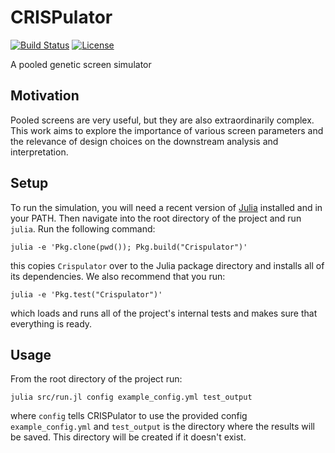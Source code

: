 # CRISPulator

[![Build Status](https://travis-ci.com/tlnagy/Crispulator.jl.svg?token=MCUYuFeh1dFnAvCDpb4q&branch=master)](https://travis-ci.com/tlnagy/Crispulator.jl)
[![License](http://img.shields.io/:license-apache-blue.svg?style=flat-square)](http://www.apache.org/licenses/LICENSE-2.0.html)

A pooled genetic screen simulator

## Motivation

Pooled screens are very useful, but they are also extraordinarily complex.
This work aims to explore the importance of various screen parameters and
the relevance of design choices on the downstream analysis and
interpretation.

## Setup

To run the simulation, you will need a recent version of
[Julia](http://julialang.org/downloads/) installed and in your PATH. Then
navigate into the root directory of the project and run `julia`. Run the
following command:

```
julia -e 'Pkg.clone(pwd()); Pkg.build("Crispulator")'
```

this copies `Crispulator` over to the Julia package directory and installs
all of its dependencies. We also recommend that you run:

```
julia -e 'Pkg.test("Crispulator")'
```

which loads and runs all of the project's internal tests and makes sure
that everything is ready.

## Usage

From the root directory of the project run:

```
julia src/run.jl config example_config.yml test_output
```

where `config` tells CRISPulator to use the provided config `example_config.yml`
and `test_output` is the directory where the results will be saved. This
directory will be created if it doesn't exist.
